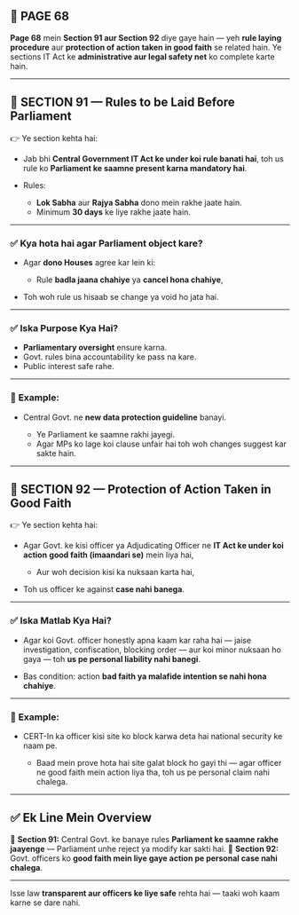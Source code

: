 ## 📄 **PAGE 68**

**Page 68** mein **Section 91 aur Section 92** diye gaye hain — yeh **rule laying procedure** aur **protection of action taken in good faith** se related hain.
Ye sections IT Act ke **administrative aur legal safety net** ko complete karte hain.

---

## 🔹 **SECTION 91 — Rules to be Laid Before Parliament**

👉 Ye section kehta hai:

* Jab bhi **Central Government IT Act ke under koi rule banati hai**, toh us rule ko **Parliament ke saamne present karna mandatory hai**.
* Rules:

  * **Lok Sabha** aur **Rajya Sabha** dono mein rakhe jaate hain.
  * Minimum **30 days** ke liye rakhe jaate hain.

---

### ✅ **Kya hota hai agar Parliament object kare?**

* Agar **dono Houses** agree kar lein ki:

  * Rule **badla jaana chahiye** ya **cancel hona chahiye**,
* Toh woh rule us hisaab se change ya void ho jata hai.

---

### ✅ **Iska Purpose Kya Hai?**

* **Parliamentary oversight** ensure karna.
* Govt. rules bina accountability ke pass na kare.
* Public interest safe rahe.

---

### 🧩 **Example:**

* Central Govt. ne **new data protection guideline** banayi.

  * Ye Parliament ke saamne rakhi jayegi.
  * Agar MPs ko lage koi clause unfair hai toh woh changes suggest kar sakte hain.

---

## 🔹 **SECTION 92 — Protection of Action Taken in Good Faith**

👉 Ye section kehta hai:

* Agar Govt. ke kisi officer ya Adjudicating Officer ne **IT Act ke under koi action** **good faith (imaandari se)** mein liya hai,

  * Aur woh decision kisi ka nuksaan karta hai,
* Toh us officer ke against **case nahi banega**.

---

### ✅ **Iska Matlab Kya Hai?**

* Agar koi Govt. officer honestly apna kaam kar raha hai — jaise investigation, confiscation, blocking order —
  aur koi minor nuksaan ho gaya — toh **us pe personal liability nahi banegi**.

* Bas condition: action **bad faith ya malafide intention se nahi hona chahiye**.

---

### 🧩 **Example:**

* CERT-In ka officer kisi site ko block karwa deta hai national security ke naam pe.

  * Baad mein prove hota hai site galat block ho gayi thi — agar officer ne good faith mein action liya tha, toh us pe personal claim nahi chalega.

---

## ✅ **Ek Line Mein Overview**

📌 **Section 91:** Central Govt. ke banaye rules **Parliament ke saamne rakhe jaayenge** — Parliament unhe reject ya modify kar sakti hai.
📌 **Section 92:** Govt. officers ko **good faith mein liye gaye action pe personal case nahi chalega**.

---

Isse law **transparent aur officers ke liye safe** rehta hai — taaki woh kaam karne se dare nahi.
